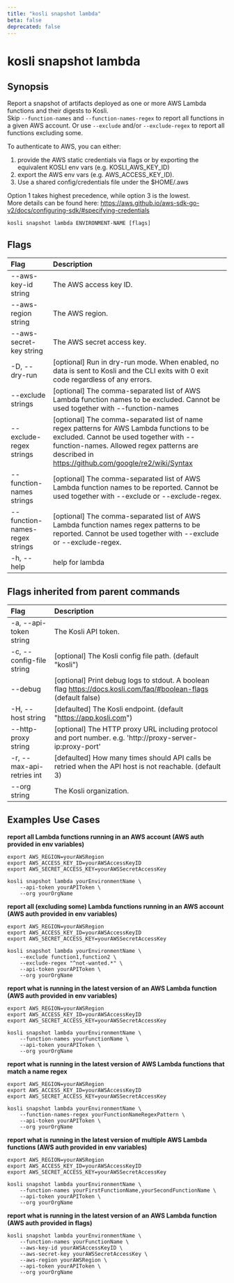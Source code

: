 ```yaml
---
title: "kosli snapshot lambda"
beta: false
deprecated: false
---
```


# kosli snapshot lambda

## Synopsis

Report a snapshot of artifacts deployed as one or more AWS Lambda functions and their digests to Kosli.  
Skip `--function-names` and `--function-names-regex` to report all functions in a given AWS account. Or use `--exclude` and/or `--exclude-regex` to report all functions excluding some.

To authenticate to AWS, you can either:  
  1) provide the AWS static credentials via flags or by exporting the equivalent KOSLI env vars (e.g. KOSLI_AWS_KEY_ID)  
  2) export the AWS env vars (e.g. AWS_ACCESS_KEY_ID).  
  3) Use a shared config/credentials file under the $HOME/.aws  
  
Option 1 takes highest precedence, while option 3 is the lowest.  
More details can be found here: https://aws.github.io/aws-sdk-go-v2/docs/configuring-sdk/#specifying-credentials
	

```shell
kosli snapshot lambda ENVIRONMENT-NAME [flags]
```

## Flags
| Flag | Description |
| :--- | :--- |
|        --aws-key-id string  |  The AWS access key ID.  |
|        --aws-region string  |  The AWS region.  |
|        --aws-secret-key string  |  The AWS secret access key.  |
|    -D, --dry-run  |  [optional] Run in dry-run mode. When enabled, no data is sent to Kosli and the CLI exits with 0 exit code regardless of any errors.  |
|        --exclude strings  |  [optional] The comma-separated list of AWS Lambda function names to be excluded. Cannot be used together with --function-names  |
|        --exclude-regex strings  |  [optional] The comma-separated list of name regex patterns for AWS Lambda functions to be excluded. Cannot be used together with --function-names. Allowed regex patterns are described in https://github.com/google/re2/wiki/Syntax  |
|        --function-names strings  |  [optional] The comma-separated list of AWS Lambda function names to be reported. Cannot be used together with --exclude or --exclude-regex.  |
|        --function-names-regex strings  |  [optional] The comma-separated list of AWS Lambda function names regex patterns to be reported. Cannot be used together with --exclude or --exclude-regex.  |
|    -h, --help  |  help for lambda  |


## Flags inherited from parent commands
| Flag | Description |
| :--- | :--- |
|    -a, --api-token string  |  The Kosli API token.  |
|    -c, --config-file string  |  [optional] The Kosli config file path. (default "kosli")  |
|        --debug  |  [optional] Print debug logs to stdout. A boolean flag https://docs.kosli.com/faq/#boolean-flags (default false)  |
|    -H, --host string  |  [defaulted] The Kosli endpoint. (default "https://app.kosli.com")  |
|        --http-proxy string  |  [optional] The HTTP proxy URL including protocol and port number. e.g. 'http://proxy-server-ip:proxy-port'  |
|    -r, --max-api-retries int  |  [defaulted] How many times should API calls be retried when the API host is not reachable. (default 3)  |
|        --org string  |  The Kosli organization.  |


## Examples Use Cases

**report all Lambda functions running in an AWS account (AWS auth provided in env variables)**

```shell
export AWS_REGION=yourAWSRegion
export AWS_ACCESS_KEY_ID=yourAWSAccessKeyID
export AWS_SECRET_ACCESS_KEY=yourAWSSecretAccessKey

kosli snapshot lambda yourEnvironmentName \
	--api-token yourAPIToken \
	--org yourOrgName

```

**report all (excluding some) Lambda functions running in an AWS account (AWS auth provided in env variables)**

```shell
export AWS_REGION=yourAWSRegion
export AWS_ACCESS_KEY_ID=yourAWSAccessKeyID
export AWS_SECRET_ACCESS_KEY=yourAWSSecretAccessKey

kosli snapshot lambda yourEnvironmentName \
    --exclude function1,function2 \
	--exclude-regex "^not-wanted.*" \
	--api-token yourAPIToken \
	--org yourOrgName

```

**report what is running in the latest version of an AWS Lambda function (AWS auth provided in env variables)**

```shell
export AWS_REGION=yourAWSRegion
export AWS_ACCESS_KEY_ID=yourAWSAccessKeyID
export AWS_SECRET_ACCESS_KEY=yourAWSSecretAccessKey

kosli snapshot lambda yourEnvironmentName \
	--function-names yourFunctionName \
	--api-token yourAPIToken \
	--org yourOrgName

```

**report what is running in the latest version of AWS Lambda functions that match a name regex**

```shell
export AWS_REGION=yourAWSRegion
export AWS_ACCESS_KEY_ID=yourAWSAccessKeyID
export AWS_SECRET_ACCESS_KEY=yourAWSSecretAccessKey

kosli snapshot lambda yourEnvironmentName \
	--function-names-regex yourFunctionNameRegexPattern \
	--api-token yourAPIToken \
	--org yourOrgName

```

**report what is running in the latest version of multiple AWS Lambda functions (AWS auth provided in env variables)**

```shell
export AWS_REGION=yourAWSRegion
export AWS_ACCESS_KEY_ID=yourAWSAccessKeyID
export AWS_SECRET_ACCESS_KEY=yourAWSSecretAccessKey

kosli snapshot lambda yourEnvironmentName \
	--function-names yourFirstFunctionName,yourSecondFunctionName \
	--api-token yourAPIToken \
	--org yourOrgName

```

**report what is running in the latest version of an AWS Lambda function (AWS auth provided in flags)**

```shell
kosli snapshot lambda yourEnvironmentName \
	--function-names yourFunctionName \
	--aws-key-id yourAWSAccessKeyID \
	--aws-secret-key yourAWSSecretAccessKey \
	--aws-region yourAWSRegion \
	--api-token yourAPIToken \
	--org yourOrgName
```

